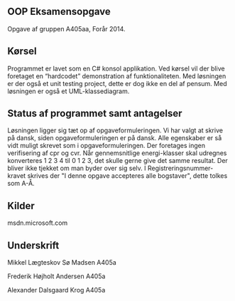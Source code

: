 ## OOP Eksamensopgave
Opgave af gruppen A405aa, Forår 2014.

## Kørsel
Programmet er lavet som en C# konsol applikation. Ved kørsel vil der blive foretaget en “hardcodet” demonstration af funktionaliteten. Med løsningen er der også et unit testing project, dette er dog ikke en del af pensum. Med løsningen er også et UML-klassediagram.

## Status af programmet samt antagelser
Løsningen ligger sig tæt op af opgaveformuleringen. Vi har valgt at skrive på dansk, siden opgaveformuleringen er på dansk. Alle egenskaber er så vidt muligt skrevet som i opgaveformuleringen. Der foretages ingen verifisering af cpr og cvr. Når gennemsnitlige energi-klasser skal udregnes konverteres 1 2 3 4 til 0 1 2 3, det skulle gerne give det samme resultat. Der bliver ikke tjekket om man byder over sig selv. I Registreringsnummer-kravet skrives der "I denne opgave accepteres alle bogstaver", dette tolkes som A-Å.

## Kilder
msdn.microsoft.com

## Underskrift

Mikkel Lægteskov Sø Madsen A405a

Frederik Højholt Andersen A405a

Alexander Dalsgaard Krog A405a

